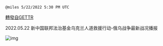 
`@miles 5/22/2022 5:30 PM UTC`

[轉發自GETTR](https://gettr.com/post/p1av8ji085e)

2022.05.22 新中国联邦法治基金乌克兰人道救援行动-俄乌战争最新战况播报

![img](https://media.gettr.com/group42/origin/2022/05/22/17/3d57fd09-6703-38d8-b568-1668a63f7671/9548d67018b19975dcafea4c4484666a.png)
